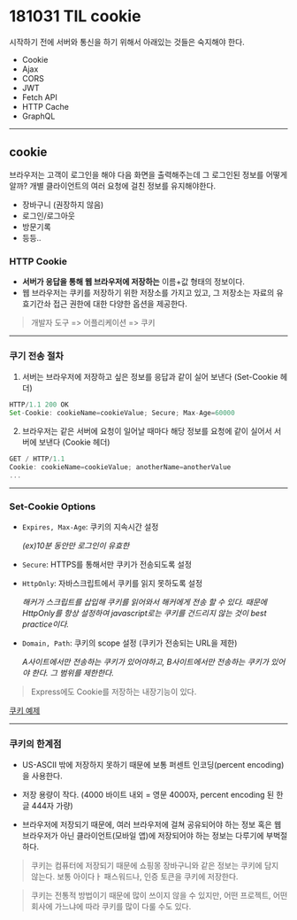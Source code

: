 # 181031 TIL cookie

시작하기 전에 서버와 통신을 하기 위해서 아래있는 것들은 숙지해야 한다.

- Cookie
- Ajax
- CORS
- JWT
- Fetch API
- HTTP Cache
- GraphQL

---

## cookie

브라우저는 고객이 로그인을 해야 다음 화면을 출력해주는데 그 로그인된 정보를 어떻게 알까? 개별 클라이언트의 여러 요청에 걸친 정보를 유지해야한다.

- 장바구니 (권장하지 않음)
- 로그인/로그아웃
- 방문기록
- 등등..

### HTTP Cookie

- **서버가 응답을 통해 웹 브라우저에 저장하는** 이름+값 형태의 정보이다.
- 웹 브라우저는 쿠키를 저장하기 위한 저장소를 가지고 있고, 그 저장소는 자료의 유효기간솨 접근 권한에 대한 다양한 옵션을 제공한다.

> 개발자 도구 => 어플리케이션 => 쿠키

---

### 쿠기 전송 절차

1. 서버는 브라우저에 저장하고 싶은 정보를 응답과 같이 실어 보낸다 (Set-Cookie 헤더)

```js
HTTP/1.1 200 OK
Set-Cookie: cookieName=cookieValue; Secure; Max-Age=60000
```

2. 브라우저는 같은 서버에 요청이 일어날 때마다 해당 정보를 요청에 같이 실어서 서버에 보낸다 (Cookie 헤더)

```js
GET / HTTP/1.1
Cookie: cookieName=cookieValue; anotherName=anotherValue
...
```

---

### Set-Cookie Options

- `Expires, Max-Age`: 쿠키의 지속시간 설정 

    *(ex)10분 동안만 로그인이 유효한*

- `Secure`: HTTPS를 통해서만 쿠키가 전송되도록 설정

- `HttpOnly`: 자바스크립트에서 쿠키를 읽지 못하도록 설정

    *해커가 스크립트를 삽입해 쿠키를 읽어와서 해커에게 전송 할 수 있다. 때문에 HttpOnly를 항상 설정하여 javascript로는 쿠키를 건드리지 않는 것이 best practice이다.*

- `Domain, Path`: 쿠키의 scope 설정 (쿠키가 전송되는 URL을 제한)

    *A사이트에서만 전송하는 쿠키가 있어야하고, B사이트에서만 전송하는 쿠키가 있어야 한다. 그 범위를 제한한다.*

> Express에도 Cookie를 저장하는 내장기능이 있다.

[쿠키 예제](https://glitch.com/edit/#!/slime-badger?path=server.js:10:47)

---

### 쿠키의 한계점

- US-ASCII 밖에 저장하지 못하기 때문에 보통 퍼센트 인코딩(percent encoding)을 사용한다.

- 저장 용량이 작다. (4000 바이트 내외 = 영문 4000자, percent encoding 된 한글 444자 가량)

- 브라우저에 저장되기 때문에, 여러 브라우저에 걸쳐 공유되어야 하는 정보 혹은 웹 브라우저가 아닌 클라이언트(모바일 앱)에 저장되어야 하는 정보는 다루기에 부벅절하다.

> 쿠키는 컴퓨터에 저장되기 때문에 쇼핑몽 장바구니와 같은 정보는 쿠키에 담지 않는다. 보통 아이다ㅏ 패스워드나, 인증 토큰을 쿠키에 저장한다.

> 쿠키는 전통적 방법이기 때문에 많이 쓰이지 않을 수 있지만, 어떤 프로젝트, 어떤 회사에 가느냐에 따라 쿠키를 많이 다룰 수도 있다.